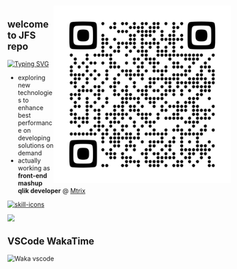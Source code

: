 <img src="./qrcode.svg" alt="qrcode-linkedin" min-width="400px" max-width="400px" width="400px" align="right" onerror="this.onerror=null; this.src='./qrcode.png';">

## welcome to <strong>JFS</strong> repo

[![Typing SVG](https://readme-typing-svg.demolab.com/?lines=JavaScript;React;Node.js;Python;Multilingual;Scan+QR+Code;Add+me+on+LinkedIn)](https://github.com/jeferson-franco)

- exploring new technologies to enhance best performance on developing solutions on demand
- actually working as **front-end mashup qlik developer** @ <a href="https://www.mtrix.com.br/en/">Mtrix</a>

<p align="left">
  <a href="https://skillicons.dev">
    <img src="https://skillicons.dev/icons?i=anaconda,aws,azure,babel,bash,bootstrap,bots,css,discord,django,docker,figma,gcp,git,github,githubactions,gmail,heroku,html,jest,jquery,js,kubernetes,linkedin,linux,materialui,maven,md,mongodb,mysql,netlify,nextjs,nodejs,php,postgres,postman,powershell,py,r,react,regex,sass,sqlite,stackoverflow,styledcomponents,svg,tailwind,ts,vercel,vim,vite,vscode,vue,wordpress&perline=8&theme=light" alt="skill-icons" title="anaconda, aws, azure, babel, bash, bootstrap, bots, css, discord, django, docker, figma, gcp, git, github, githubactions, gmail, heroku, html, jest, jquery, js, kubernetes, linkedin, linux, materialui, maven, md, mongodb, mysql, netlify, nextjs, nodejs, php, postgres, postman, powershell, py, r, react, regex, sass, sqlite, stackoverflow, styledcomponents, svg, tailwind, ts, vercel, vim, vite, vscode, vue, wordpress"/>
  </a>
</p>

<div dir="auto">
  <a href="https://github.com/jeferson-franco"></a>
  <a href="https://www.linkedin.com/in/jefersonfranco/" alt="jefe-linkedin">
    <img style="max-width: 100%;" src="https://img.shields.io/badge/-Linkedin-6610F2?style=for-the-badge&logo=Linkedin&logoColor=FFFFFF&link=https://www.linkedin.com/in/jefersonfranco/">
  </a>

## VSCode WakaTime

![Waka vscode](https://wakatime.com/share/@328ec2d1-7a5b-47b2-8ff2-1d3c2f9fa1a9/ae7a4b23-a486-4c32-9402-e4147d7dfac8.svg)

</div>
